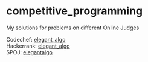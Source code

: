 # competitive_programming
My solutions for problems on different Online Judges

Codechef: [elegant_algo](https://www.codechef.com/users/elegant_algo) \
Hackerrank: [elegant_algo](https://www.hackerrank.com/elegant_algo) \
SPOJ: [elegantalgo](https://www.spoj.com/users/elegantalgo)
